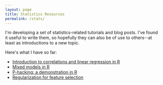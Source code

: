 ```yaml
---
layout: page
title: Statistics Resources
permalink: /stats/
---
```


I'm developing a set of statistics-related tutorials and blog posts. I've found it useful to write them, so hopefully they can also be of use to others--at least as introductions to a new topic.

Here's what I have so far:

* [Introduction to correlations and linear regression in R](https://seantrott.github.io/correlations/)  
* [Mixed models in R](https://seantrott.github.io/mixed_models_R/)   
* [P-hacking: a demonstration in R](https://seantrott.github.io/p-hacking/)  
* [Regularization for feature selection](https://seantrott.github.io/regularization/)  